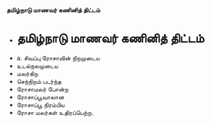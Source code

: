 **தமிழ்நாடு மாணவர் கணினித் திட்டம்**
- # தமிழ்நாடு மாணவர் கணினித் திட்டம்
- a. சிவப்பு ரோசாவின் நிறமுடைய
- உடல்நலமுடைய
- மலர்கிற
- செந்நிறம் படர்ந்த
-  ரோசாமலர் போன்ற
- ரோசாப்பூவாலான
- ரோசாப்பூ நிரம்பிய
- ரோசா மலர்கள் உதிரப்பெற்ற.

